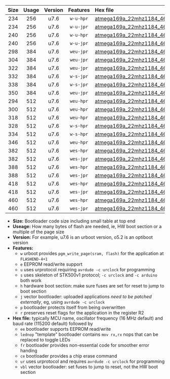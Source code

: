 |Size|Usage|Version|Features|Hex file|
|:-:|:-:|:-:|:-:|:--|
|234|256|u7.6|`w-u-hpr`|[atmega169a_22mhz1184_460800bps_ur.hex](https://raw.githubusercontent.com/stefanrueger/urboot/main//atmega169a_22mhz1184_460800bps_ur.hex)|
|234|256|u7.6|`w-u-jpr`|[atmega169a_22mhz1184_460800bps_ur_vbl.hex](https://raw.githubusercontent.com/stefanrueger/urboot/main//atmega169a_22mhz1184_460800bps_ur_vbl.hex)|
|240|256|u7.6|`w-u-hpr`|[atmega169a_22mhz1184_460800bps_lednop_ur.hex](https://raw.githubusercontent.com/stefanrueger/urboot/main//atmega169a_22mhz1184_460800bps_lednop_ur.hex)|
|240|256|u7.6|`w-u-jpr`|[atmega169a_22mhz1184_460800bps_lednop_ur_vbl.hex](https://raw.githubusercontent.com/stefanrueger/urboot/main//atmega169a_22mhz1184_460800bps_lednop_ur_vbl.hex)|
|298|384|u7.6|`weu-jpr`|[atmega169a_22mhz1184_460800bps_ee_ur_vbl.hex](https://raw.githubusercontent.com/stefanrueger/urboot/main//atmega169a_22mhz1184_460800bps_ee_ur_vbl.hex)|
|304|384|u7.6|`weu-jpr`|[atmega169a_22mhz1184_460800bps_ee_lednop_ur_vbl.hex](https://raw.githubusercontent.com/stefanrueger/urboot/main//atmega169a_22mhz1184_460800bps_ee_lednop_ur_vbl.hex)|
|322|384|u7.6|`weu-jpr`|[atmega169a_22mhz1184_460800bps_ee_lednop_fr_ur_vbl.hex](https://raw.githubusercontent.com/stefanrueger/urboot/main//atmega169a_22mhz1184_460800bps_ee_lednop_fr_ur_vbl.hex)|
|332|384|u7.6|`w-s-jpr`|[atmega169a_22mhz1184_460800bps_vbl.hex](https://raw.githubusercontent.com/stefanrueger/urboot/main//atmega169a_22mhz1184_460800bps_vbl.hex)|
|338|384|u7.6|`w-s-jpr`|[atmega169a_22mhz1184_460800bps_lednop_vbl.hex](https://raw.githubusercontent.com/stefanrueger/urboot/main//atmega169a_22mhz1184_460800bps_lednop_vbl.hex)|
|350|384|u7.6|`weu-jpr`|[atmega169a_22mhz1184_460800bps_ee_lednop_fr_ce_ur_vbl.hex](https://raw.githubusercontent.com/stefanrueger/urboot/main//atmega169a_22mhz1184_460800bps_ee_lednop_fr_ce_ur_vbl.hex)|
|294|512|u7.6|`weu-hpr`|[atmega169a_22mhz1184_460800bps_ee_ur.hex](https://raw.githubusercontent.com/stefanrueger/urboot/main//atmega169a_22mhz1184_460800bps_ee_ur.hex)|
|300|512|u7.6|`weu-hpr`|[atmega169a_22mhz1184_460800bps_ee_lednop_ur.hex](https://raw.githubusercontent.com/stefanrueger/urboot/main//atmega169a_22mhz1184_460800bps_ee_lednop_ur.hex)|
|318|512|u7.6|`weu-hpr`|[atmega169a_22mhz1184_460800bps_ee_lednop_fr_ur.hex](https://raw.githubusercontent.com/stefanrueger/urboot/main//atmega169a_22mhz1184_460800bps_ee_lednop_fr_ur.hex)|
|328|512|u7.6|`w-s-hpr`|[atmega169a_22mhz1184_460800bps.hex](https://raw.githubusercontent.com/stefanrueger/urboot/main//atmega169a_22mhz1184_460800bps.hex)|
|334|512|u7.6|`w-s-hpr`|[atmega169a_22mhz1184_460800bps_lednop.hex](https://raw.githubusercontent.com/stefanrueger/urboot/main//atmega169a_22mhz1184_460800bps_lednop.hex)|
|346|512|u7.6|`weu-hpr`|[atmega169a_22mhz1184_460800bps_ee_lednop_fr_ce_ur.hex](https://raw.githubusercontent.com/stefanrueger/urboot/main//atmega169a_22mhz1184_460800bps_ee_lednop_fr_ce_ur.hex)|
|382|512|u7.6|`wes-hpr`|[atmega169a_22mhz1184_460800bps_ee.hex](https://raw.githubusercontent.com/stefanrueger/urboot/main//atmega169a_22mhz1184_460800bps_ee.hex)|
|382|512|u7.6|`wes-jpr`|[atmega169a_22mhz1184_460800bps_ee_vbl.hex](https://raw.githubusercontent.com/stefanrueger/urboot/main//atmega169a_22mhz1184_460800bps_ee_vbl.hex)|
|388|512|u7.6|`wes-hpr`|[atmega169a_22mhz1184_460800bps_ee_lednop.hex](https://raw.githubusercontent.com/stefanrueger/urboot/main//atmega169a_22mhz1184_460800bps_ee_lednop.hex)|
|388|512|u7.6|`wes-jpr`|[atmega169a_22mhz1184_460800bps_ee_lednop_vbl.hex](https://raw.githubusercontent.com/stefanrueger/urboot/main//atmega169a_22mhz1184_460800bps_ee_lednop_vbl.hex)|
|418|512|u7.6|`wes-hpr`|[atmega169a_22mhz1184_460800bps_ee_lednop_fr.hex](https://raw.githubusercontent.com/stefanrueger/urboot/main//atmega169a_22mhz1184_460800bps_ee_lednop_fr.hex)|
|418|512|u7.6|`wes-jpr`|[atmega169a_22mhz1184_460800bps_ee_lednop_fr_vbl.hex](https://raw.githubusercontent.com/stefanrueger/urboot/main//atmega169a_22mhz1184_460800bps_ee_lednop_fr_vbl.hex)|
|460|512|u7.6|`wes-hpr`|[atmega169a_22mhz1184_460800bps_ee_lednop_fr_ce.hex](https://raw.githubusercontent.com/stefanrueger/urboot/main//atmega169a_22mhz1184_460800bps_ee_lednop_fr_ce.hex)|
|460|512|u7.6|`wes-jpr`|[atmega169a_22mhz1184_460800bps_ee_lednop_fr_ce_vbl.hex](https://raw.githubusercontent.com/stefanrueger/urboot/main//atmega169a_22mhz1184_460800bps_ee_lednop_fr_ce_vbl.hex)|

- **Size:** Bootloader code size including small table at top end
- **Useage:** How many bytes of flash are needed, ie, HW boot section or a multiple of the page size
- **Version:** For example, u7.6 is an urboot version, o5.2 is an optiboot version
- **Features:**
  + `w` urboot provides `pgm_write_page(sram, flash)` for the application at `FLASHEND-4+1`
  + `e` EEPROM read/write support
  + `u` uses urprotocol requiring `avrdude -c urclock` for programming
  + `s` uses skeleton of STK500v1 protocol; `-c urclock` and `-c arduino` both work
  + `h` hardware boot section: make sure fuses are set for reset to jump to boot section
  + `j` vector bootloader: uploaded applications *need to be patched externally*, eg, using `avrdude -c urclock`
  + `p` bootloader protects itself from being overwritten
  + `r` preserves reset flags for the application in the register R2
- **Hex file:** typically MCU name, oscillator frequency (16 MHz default) and baud rate (115200 default) followed by
  + `ee` bootloader supports EEPROM read/write
  + `lednop` "template" bootloader contains `mov rx,rx` nops that can be replaced to toggle LEDs
  + `fr` bootloader provides non-essential code for smoother error handing
  + `ce` bootloader provides a chip erase command
  + `ur` uses urprotocol and requires `avrdude -c urclock` for programming
  + `vbl` vector bootloader: set fuses to jump to reset, not the HW boot section
